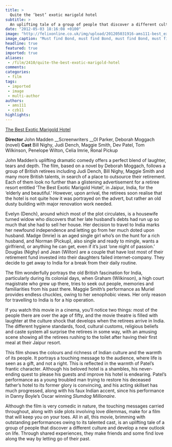```yaml
---
title: >
  Quite the ‘best’ exotic marigold hotel
subtitle: >
  An uplifting tale of a group of people that discover a different culture and develop a new outlook on life
date: "2012-05-03 18:16:08 +0100"
image: "http://felixonline.co.uk/img/upload/201205031916-ams111-best_exotic_marigold11.jpg"
image_caption: "Must find Bond, must find Bond, must find Bond, must find Bond..."
headline: true
featured: true
imported: true
aliases:
 - /film/2410/quite-the-best-exotic-marigold-hotel
comments:
categories:
 - film
tags:
 - imported
 - image
 - multi-author
authors:
 - ams111
 - czb11
highlights:
---
```


[The Best Exotic Marigold Hotel](http://www.imdb.com/title/tt1412386/)

__Director__ John Madden
__Screenwriters __Ol Parker, Deborah Moggach (novel)
__Cast__ Bill Nighy, Judi Dench, Maggie Smith, Dev Patel, Tom Wilkinson, Penelope Wilton, Celia Imrie, Ronal Pickup

John Madden’s uplifting dramatic comedy offers a perfect blend of laughter, tears and depth. The film, based on a novel by Deborah Moggach, follows a group of British retirees including Judi Dench, Bill Nighy, Maggie Smith and many more British talents, in search of a place to outsource their retirement. Each of them look no further than a glistening advertisement for a retiree resort entitled ‘The Best Exotic Marigold Hotel’, in Jaipur, India, for the ‘elderly and beautiful.’ However, upon arrival, the retirees soon realise that the hotel is not quite how it was portrayed on the advert, but rather an old dusty building with major renovation work needed.

Evelyn (Dench), around which most of the plot circulates, is a housewife turned widow who discovers that her late husband’s debts had run up so much that she had to sell her house. Her decision to travel to India marks her newfound independence and letting go from her much doted upon husband. Madge (Imrie) is an aged single girl who’s on the hunt for a rich husband, and Norman (Pickup), also single and ready to mingle, wants a girlfriend, or anything he can get, even if it’s just ‘one night of passion.’ Douglas (Nighy) and Jean (Wilton) are a couple that have lost most of their retirement fund invested into their daughters failed internet-company. They decide to get away to India for a break from their daily routine.

The film wonderfully portrays the old British fascination for India, particularly during its colonial days, when Graham (Wilkinson), a high court magistrate who grew up there, tries to seek out people, memories and familiarities from his past there. Maggie Smith’s performance as Muriel provides endless chuckles, owing to her xenophobic views. Her only reason for travelling to India is for a hip operation.

If you watch this movie in a cinema, you’ll notice two things: most of the people there are over the age of fifty, and the movie theatre is filled with laughter at the culture shock that develops when the retirees arrive in India. The different hygiene standards, food, cultural customs, religious beliefs and caste system all surprise the retirees in some way, with an amusing scene showing all the retirees rushing to the toilet after having their first meal at their Jaipur resort.

This film shows the colours and richness of Indian culture and the warmth of its people. It portrays a touching message to the audience, where life is seen as a gift, and not a right. This is reflected in the warmth of Patel’s frantic character. Although his beloved hotel is a shambles, his never-ending quest to please his guests and improve his hotel is endearing. Patel’s performance as a young troubled man trying to restore his deceased father’s hotel to its former glory is convincing, and his acting skillset has much progressed, along with his faux Indian accent, since his performance in Danny Boyle’s Oscar winning _Slumdog Millionaire_.

Although the film is very comedic in nature, the touching messages carried throughout, along with side plots involving love dilemmas, make for a film that will keep you on your toes. All in all, this movie, brimming with outstanding performances owing to its talented cast, is an uplifting tale of a group of people that discover a different culture and develop a new outlook on life. Through shared experiences, they make friends and some find love along the way by letting go of their past.
